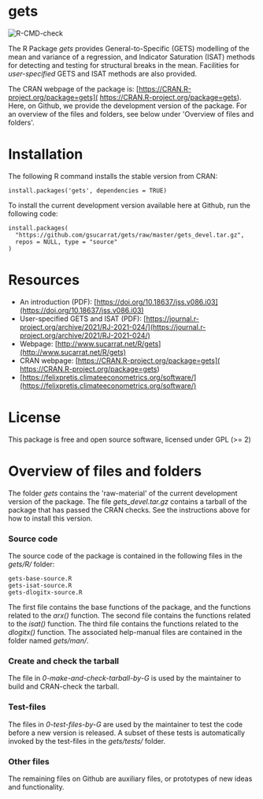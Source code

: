 # gets

![R-CMD-check](https://github.com/gsucarrat/gets/workflows/R-CMD-check/badge.svg)

The R Package *gets* provides General-to-Specific (GETS) modelling of the mean and variance of a regression, and Indicator Saturation (ISAT) methods for detecting and testing for structural breaks in the mean. Facilities for *user-specified* GETS and ISAT methods are also provided.

The CRAN webpage of the package is: [https://CRAN.R-project.org/package=gets]( https://CRAN.R-project.org/package=gets). Here, on Github, we provide the development version of the package. For an overview of the files and folders, see below under 'Overview of files and folders'.

# Installation
The following R command installs the stable version from CRAN:

    install.packages('gets', dependencies = TRUE)

To install the current development version available here at Github, run the following code:

    install.packages(
      "https://github.com/gsucarrat/gets/raw/master/gets_devel.tar.gz",
      repos = NULL, type = "source"
    )
    
# Resources
* An introduction (PDF): [https://doi.org/10.18637/jss.v086.i03](https://doi.org/10.18637/jss.v086.i03)
* User-specified GETS and ISAT (PDF): [https://journal.r-project.org/archive/2021/RJ-2021-024/](https://journal.r-project.org/archive/2021/RJ-2021-024/)
* Webpage: [http://www.sucarrat.net/R/gets](http://www.sucarrat.net/R/gets)
* CRAN webpage: [https://CRAN.R-project.org/package=gets]( https://CRAN.R-project.org/package=gets)
* [https://felixpretis.climateeconometrics.org/software/](https://felixpretis.climateeconometrics.org/software/)

# License
This package is free and open source software, licensed under GPL (>= 2)

# Overview of files and folders
The folder *gets* contains the 'raw-material' of the current development version of the package. The file *gets_devel.tar.gz* contains a tarball of the package that has passed the CRAN checks. See the instructions above for how to install this version.

### Source code
The source code of the package is contained in the following files in the *gets/R/* folder:

    gets-base-source.R
    gets-isat-source.R
    gets-dlogitx-source.R
    
The first file contains the base functions of the package, and the functions related to the *arx()* function. The second file contains the functions related to the *isat()* function. The third file contains the functions related to the *dlogitx()* function. The associated help-manual files are contained in the folder named *gets/man/*.

### Create and check the tarball
The file in *0-make-and-check-tarball-by-G* is used by the maintainer to build and CRAN-check the tarball. 

### Test-files
The files in *0-test-files-by-G* are used by the maintainer to test the code before a new version is released. A subset of these tests is automatically invoked by the test-files in the *gets/tests/* folder.

### Other files
The remaining files on Github are auxiliary files, or prototypes of new ideas and functionality.
